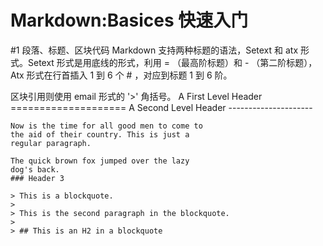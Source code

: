Markdown:Basices 快速入门
==========================
#1 段落、标题、区块代码
Markdown 支持两种标题的语法，Setext 和 atx 形式。Setext 形式是用底线的形式，利用 = （最高阶标题）和 - （第二阶标题），Atx 形式在行首插入 1 到 6 个 # ，对应到标题 1 到 6 阶。

区块引用则使用 email 形式的 '>' 角括号。
	A First Level Header
	====================
	A Second Level Header
	---------------------
	
	Now is the time for all good men to come to
	the aid of their country. This is just a
	regular paragraph.
	
	The quick brown fox jumped over the lazy
	dog's back.
	### Header 3
	
	> This is a blockquote.
	> 
	> This is the second paragraph in the blockquote.
	>
	> ## This is an H2 in a blockquote

